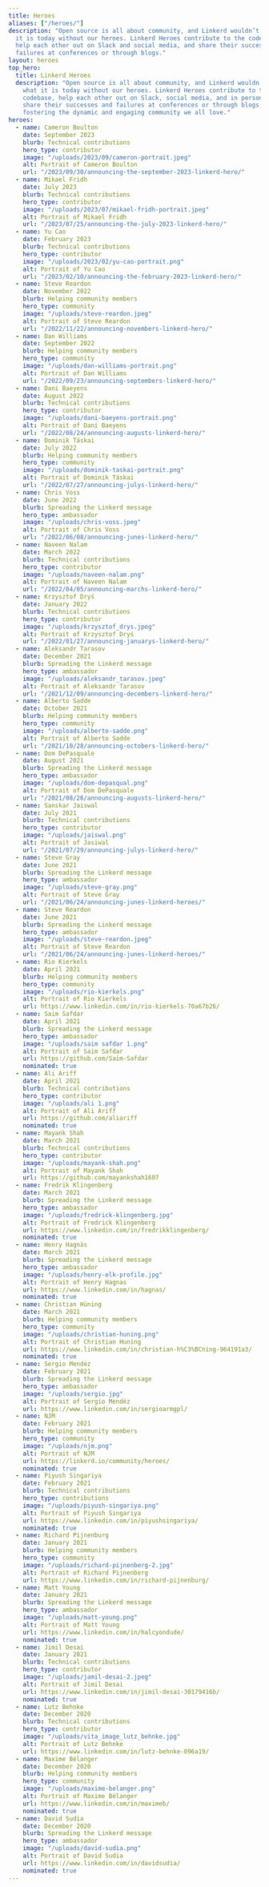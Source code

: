 ```yaml
---
title: Heroes
aliases: ["/heroes/"]
description: "Open source is all about community, and Linkerd wouldn’t be what
  it is today without our heroes. Linkerd Heroes contribute to the codebase,
  help each other out on Slack and social media, and share their successes and
  failures at conferences or through blogs."
layout: heroes
top_hero:
  title: Linkerd Heroes
  description: "Open source is all about community, and Linkerd wouldn’t be
    what it is today without our heroes. Linkerd Heroes contribute to the
    codebase, help each other out on Slack, social media, and in person, and
    share their successes and failures at conferences or through blogs,
    fostering the dynamic and engaging community we all love."
heroes:
  - name: Cameron Boulton
    date: September 2023
    blurb: Technical contributions
    hero_type: contributor
    image: "/uploads/2023/09/cameron-portrait.jpeg"
    alt: Portrait of Cameron Boulton
    url: "/2023/09/30/announcing-the-september-2023-linkerd-hero/"
  - name: Mikael Fridh
    date: July 2023
    blurb: Technical contributions
    hero_type: contributor
    image: "/uploads/2023/07/mikael-fridh-portrait.jpeg"
    alt: Portrait of Mikael Fridh
    url: "/2023/07/25/announcing-the-july-2023-linkerd-hero/"
  - name: Yu Cao
    date: February 2023
    blurb: Technical contributions
    hero_type: contributor
    image: "/uploads/2023/02/yu-cao-portrait.png"
    alt: Portrait of Yu Cao
    url: "/2023/02/10/announcing-the-february-2023-linkerd-hero/"
  - name: Steve Reardon
    date: November 2022
    blurb: Helping community members
    hero_type: community
    image: "/uploads/steve-reardon.jpeg"
    alt: Portrait of Steve Reardon
    url: "/2022/11/22/announcing-novembers-linkerd-hero/"
  - name: Dan Williams
    date: September 2022
    blurb: Helping community members
    hero_type: community
    image: "/uploads/dan-williams-portrait.png"
    alt: Portrait of Dan Williams
    url: "/2022/09/23/announcing-septembers-linkerd-hero/"
  - name: Dani Baeyens
    date: August 2022
    blurb: Technical contributions
    hero_type: contributor
    image: "/uploads/dani-baeyens-portrait.png"
    alt: Portrait of Dani Baeyens
    url: "/2022/08/24/announcing-augusts-linkerd-hero/"
  - name: Dominik Táskai
    date: July 2022
    blurb: Helping community members
    hero_type: community
    image: "/uploads/dominik-taskai-portrait.png"
    alt: Portrait of Dominik Táskai
    url: "/2022/07/27/announcing-julys-linkerd-hero/"
  - name: Chris Voss
    date: June 2022
    blurb: Spreading the Linkerd message
    hero_type: ambassador
    image: "/uploads/chris-voss.jpeg"
    alt: Portrait of Chris Voss
    url: "/2022/06/08/announcing-junes-linkerd-hero/"
  - name: Naveen Nalam
    date: March 2022
    blurb: Technical contributions
    hero_type: contributor
    image: "/uploads/naveen-nalam.png"
    alt: Portrait of Naveen Nalam
    url: "/2022/04/05/announcing-marchs-linkerd-hero/"
  - name: Krzysztof Dryś
    date: January 2022
    blurb: Technical contributions
    hero_type: contributor
    image: "/uploads/krzysztof_drys.jpeg"
    alt: Portrait of Krzysztof Dryś
    url: "/2022/01/27/announcing-januarys-linkerd-hero/"
  - name: Aleksandr Tarasov
    date: December 2021
    blurb: Spreading the Linkerd message
    hero_type: ambassador
    image: "/uploads/aleksandr_tarasov.jpeg"
    alt: Portrait of Aleksandr Tarasov
    url: "/2021/12/09/announcing-decembers-linkerd-hero/"
  - name: Alberto Sadde
    date: October 2021
    blurb: Helping community members
    hero_type: community
    image: "/uploads/alberto-sadde.png"
    alt: Portrait of Alberto Sadde
    url: "/2021/10/28/announcing-octobers-linkerd-hero/"
  - name: Dom DePasquale
    date: August 2021
    blurb: Spreading the Linkerd message
    hero_type: ambassador
    image: "/uploads/dom-depasqual.png"
    alt: Portrait of Dom DePasquale
    url: "/2021/08/26/announcing-augusts-linkerd-hero/"
  - name: Sanskar Jaiswal
    date: July 2021
    blurb: Technical contributions
    hero_type: contributor
    image: "/uploads/jaiswal.png"
    alt: Portrait of Jasiwal
    url: "/2021/07/29/announcing-julys-linkerd-hero/"
  - name: Steve Gray
    date: June 2021
    blurb: Spreading the Linkerd message
    hero_type: ambassador
    image: "/uploads/steve-gray.png"
    alt: Portrait of Steve Gray
    url: "/2021/06/24/announcing-junes-linkerd-heroes/"
  - name: Steve Reardon
    date: June 2021
    blurb: Spreading the Linkerd message
    hero_type: ambassador
    image: "/uploads/steve-reardon.jpeg"
    alt: Portrait of Steve Reardon
    url: "/2021/06/24/announcing-junes-linkerd-heroes/"
  - name: Rio Kierkels
    date: April 2021
    blurb: Helping community members
    hero_type: community
    image: "/uploads/rio-kierkels.png"
    alt: Portrait of Rio Kierkels
    url: https://www.linkedin.com/in/rio-kierkels-70a67b26/
  - name: Saim Safdar
    date: April 2021
    blurb: Spreading the Linkerd message
    hero_type: ambassador
    image: "/uploads/saim safdar 1.png"
    alt: Portrait of Saim Safdar
    url: https://github.com/Saim-Safdar
    nominated: true
  - name: Ali Ariff
    date: April 2021
    blurb: Technical contributions
    hero_type: contributor
    image: "/uploads/ali 1.png"
    alt: Portrait of Ali Ariff
    url: https://github.com/aliariff
    nominated: true
  - name: Mayank Shah
    date: March 2021
    blurb: Technical contributions
    hero_type: contributor
    image: "/uploads/mayank-shah.png"
    alt: Portrait of Mayank Shah
    url: https://github.com/mayankshah1607
  - name: Fredrik Klingenberg
    date: March 2021
    blurb: Spreading the Linkerd message
    hero_type: ambassador
    image: "/uploads/fredrick-klingenberg.jpg"
    alt: Portrait of Fredrick Klingenberg
    url: https://www.linkedin.com/in/fredrikklingenberg/
    nominated: true
  - name: Henry Hagnäs
    date: March 2021
    blurb: Spreading the Linkerd message
    hero_type: ambassador
    image: "/uploads/henry-elk-profile.jpg"
    alt: Portrait of Henry Hagnas
    url: https://www.linkedin.com/in/hagnas/
    nominated: true
  - name: Christian Hüning
    date: March 2021
    blurb: Helping community members
    hero_type: community
    image: "/uploads/christian-huning.png"
    alt: Portrait of Christian Huning
    url: https://www.linkedin.com/in/christian-h%C3%BCning-964191a3/
    nominated: true
  - name: Sergio Mendéz
    date: February 2021
    blurb: Spreading the Linkerd message
    hero_type: ambassador
    image: "/uploads/sergio.jpg"
    alt: Portrait of Sergio Mendéz
    url: https://www.linkedin.com/in/sergioarmgpl/
  - name: NJM
    date: February 2021
    blurb: Helping community members
    hero_type: community
    image: "/uploads/njm.png"
    alt: Portrait of NJM
    url: https://linkerd.io/community/heroes/
    nominated: true
  - name: Piyush Singariya
    date: February 2021
    blurb: Technical contributions
    hero_type: contributions
    image: "/uploads/piyush-singariya.png"
    alt: Portrait of Piyush Singariya
    url: https://www.linkedin.com/in/piyushsingariya/
    nominated: true
  - name: Richard Pijnenburg
    date: January 2021
    blurb: Helping community members
    hero_type: community
    image: "/uploads/richard-pijnenberg-2.jpg"
    alt: Portrait of Richard Pijnenberg
    url: https://www.linkedin.com/in/richard-pijnenburg/
  - name: Matt Young
    date: January 2021
    blurb: Spreading the Linkerd message
    hero_type: ambassador
    image: "/uploads/matt-young.png"
    alt: Portrait of Matt Young
    url: https://www.linkedin.com/in/halcyondude/
    nominated: true
  - name: Jimil Desai
    date: January 2021
    blurb: Technical contributions
    hero_type: contributor
    image: "/uploads/jamil-desai-2.jpeg"
    alt: Portrait of Jimil Desai
    url: https://www.linkedin.com/in/jimil-desai-30179416b/
    nominated: true
  - name: Lutz Behnke
    date: December 2020
    blurb: Technical contributions
    hero_type: contributor
    image: "/uploads/vita_image_lutz_behnke.jpg"
    alt: Portrait of Lutz Behnke
    url: https://www.linkedin.com/in/lutz-behnke-096a19/
  - name: Maxime Bélanger
    date: December 2020
    blurb: Helping community members
    hero_type: community
    image: "/uploads/maxime-belanger.png"
    alt: Portrait of Maxime Bélanger
    url: https://www.linkedin.com/in/maximeb/
    nominated: true
  - name: David Sudia
    date: December 2020
    blurb: Spreading the Linkerd message
    hero_type: ambassador
    image: "/uploads/david-sudia.png"
    alt: Portrait of David Sudia
    url: https://www.linkedin.com/in/davidsudia/
    nominated: true
---
```

